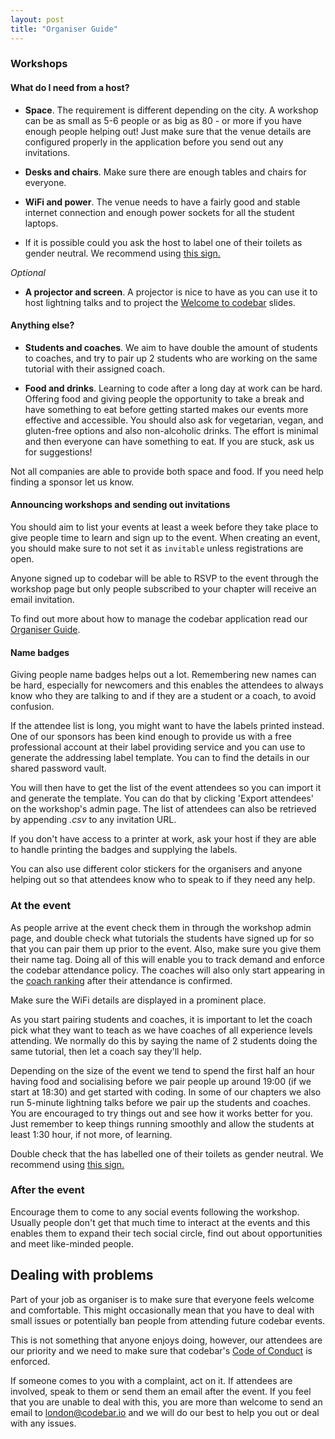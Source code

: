 ```yaml
---
layout: post
title: "Organiser Guide"
---
```


### Workshops

#### What do I need from a host?

- **Space**. The requirement is different depending on the city. A workshop can be as small as 5-6 people or as big as 80 - or more if you have enough people helping out! Just make sure that the venue details are configured properly in the application before you send out any invitations.

- **Desks and chairs**. Make sure there are enough tables and chairs for everyone.

- **WiFi and power**. The venue needs to have a fairly good and stable internet connection and enough power sockets for all the student laptops.

- If it is possible could you ask the host to label one of their toilets as gender neutral. We recommend using [this sign.](http://www.uua.org/sites/live-new.uua.org/files/documents/lgbtq/gender_neutral_bathroom_11x17.pdf)

*Optional*

- **A projector and screen**. A projector is nice to have as you can use it to host lightning talks  and to project the [Welcome to codebar](http://wip) slides.


#### Anything else?

- **Students and coaches**. We aim to have double the amount of students to coaches, and try to pair up 2 students who are working on the same tutorial with their assigned coach.

- **Food and drinks**. Learning to code after a long day at work can be hard. Offering food and giving people the opportunity to take a break and have something to eat before getting started makes our events more effective and accessible. You should also ask for vegetarian, vegan, and gluten-free options and also non-alcoholic drinks. The effort is minimal and then everyone can have something to eat. If you are stuck, ask us for suggestions!

Not all companies are able to provide both space and food. If you need help finding a sponsor let us know.

#### Announcing workshops and sending out invitations

You should aim to list your events at least a week before they take place to give people time to learn and sign up to the event. When creating an event, you should make sure to not set it as `invitable` unless registrations are open.

Anyone signed up to codebar will be able to RSVP to the event through the workshop page but only people subscribed to your chapter will receive an email invitation.

To find out more about how to manage the codebar application read our [Organiser Guide]().

#### Name badges

Giving people name badges helps out a lot. Remembering new names can be hard, especially for newcomers and this enables the attendees to always know who they are talking to and if they are a student or a coach, to avoid confusion.

If the attendee list is long, you might want to have the labels printed instead. One of our sponsors has been kind enough to provide us with a free professional account at their label providing service and you can use to generate the addressing label template. You can to find the details in our shared password vault.

You will then have to get the list of the event attendees so you can import it and generate the template. You can do that by clicking 'Export attendees' on the workshop's admin page. The list of attendees can also be retrieved by appending *.csv* to any invitation URL.

If you don't have access to a printer at work, ask your host if they are able to handle printing the badges and supplying the labels.

You can also use different color stickers for the organisers and anyone helping out so that attendees know who to speak to if they need any help.


### At the event

As people arrive at the event check them in through the workshop admin page, and double check what tutorials the students have signed up for so that you can pair them up prior to the event. Also, make sure you give them their name tag. Doing all of this will enable you to track demand and enforce the codebar attendance policy. The coaches will also only start appearing in the [coach ranking](http://codebar.io/coaches) after their attendance is confirmed.

Make sure the WiFi details are displayed in a prominent place.

As you start pairing students and coaches, it is important to let the coach pick what they want to teach as we have coaches of all experience levels attending. We normally do this by saying the name of 2 students doing the same tutorial, then let a coach say they'll help.

Depending on the size of the event we tend to spend the first half an hour having food and socialising before we pair people up around 19:00 (if we start at 18:30) and get started with coding. In some of our chapters we also run 5-minute lightning talks before we pair up the students and coaches. You are encouraged to try things out and see how it works better for you. Just remember to keep things running smoothly and allow the students at least 1:30 hour, if not more, of learning.

Double check that the has labelled one of their toilets as gender neutral. We recommend using [this sign.](http://www.uua.org/sites/live-new.uua.org/files/documents/lgbtq/gender_neutral_bathroom_11x17.pdf)


### After the event

Encourage them to come to any social events following the workshop. Usually people don't get that much time to interact at the events and this enables them to expand their tech social circle, find out about opportunities and meet like-minded people.


## Dealing with problems

Part of your job as organiser is to make sure that everyone feels welcome and comfortable. This might occasionally mean that you have to deal with small issues or potentially ban people from attending future codebar events.

This is not something that anyone enjoys doing, however, our attendees are our priority and we need to make sure that codebar's [Code of Conduct](http://codebar.io/code-of-conduct) is enforced.

If someone comes to you with a complaint, act on it. If attendees are involved, speak to them or send them an email after the event. If you feel that you are unable to deal with this, you are more than welcome to send an email to london@codebar.io and we will do our best to help you out or deal with any issues.
